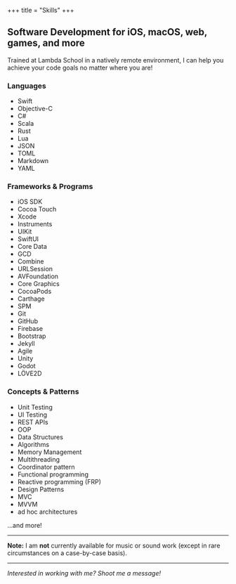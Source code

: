 +++
title = "Skills"
+++

## Software Development for iOS, macOS, web, games, and more

Trained at Lambda School in a natively remote environment, I can help you achieve your code goals no matter where you are!

### Languages
- Swift
- Objective-C
- C#
- Scala
- Rust
- Lua
- JSON
- TOML
- Markdown
- YAML

### Frameworks & Programs
- iOS SDK
- Cocoa Touch
- Xcode
- Instruments
- UIKit
- SwiftUI
- Core Data
- GCD
- Combine
- URLSession
- AVFoundation
- Core Graphics
- CocoaPods
- Carthage
- SPM
- Git
- GitHub
- Firebase
- Bootstrap
- Jekyll
- Agile
- Unity
- Godot
- LÖVE2D

### Concepts & Patterns
- Unit Testing
- UI Testing
- REST APIs
- OOP
- Data Structures
- Algorithms
- Memory Management
- Multithreading
- Coordinator pattern
- Functional programming
- Reactive programming (FRP)
- Design Patterns
- MVC
- MVVM
- ad hoc architectures

...and more!

---

**Note:** I am **not** currently available for music or sound work (except in rare circumstances on a case-by-case basis).

---

*Interested in working with me? Shoot me a message!*